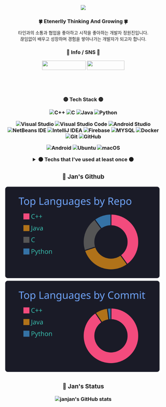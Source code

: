 <p align="center"><img img width="35%" src="https://user-images.githubusercontent.com/66328790/196500426-61b20b93-b053-4a5b-b81c-ecb8f0fa767e.PNG">


  
### <p align="center"> 🍀 Etenerlly Thinking And Growing 🍀

<p align="center"> 타인과의 소통과 협업을 좋아하고 시작을 좋아하는 개발자 정원진입니다. </br> 끊임없이 배우고 성장하며 경험을 쌓아나가는 개발자가 되고자 합니다.

<h3 align='center'> 🍁 Info / SNS 🍁 </p>
  
<a href="https://janjan-.notion.site/e8805c30950b4ab28e3cdb8cd78f25b3" target="_blank"><img src="https://img.shields.io/badge/ JanJan's Notion-5468FF?style=flat-square&logo=Notion&logoColor=white" width = 140px height = 30px/></a>
  <a href="https://www.instagram.com/eoenthen" target="_blank"><img src="https://img.shields.io/badge/Instagram-E4405F?style=flat-square&logo=Instagram&logoColor=white" width = 120px height = 30px/></a>

<br>
<br>

<h3 align='center'> 🟡 Tech Stack 🟡 </p>

<!--Languages -->
![C++](https://img.shields.io/badge/C++-00599C?style=flat-square&logo=C%2B%2B&logoColor=white)
![C](https://img.shields.io/badge/C-A8B9CC?style=flat-square&logo=C&logoColor=white)
![Java](https://img.shields.io/badge/Java-2C98F6?style=flat-square&logo=Java&logoColor=white)
![Python](https://img.shields.io/badge/Python-3776AB?style=flat-square&logo=Python&logoColor=white)  

![Visual Studio](https://img.shields.io/badge/Visual%20Studio-5C2D91.svg?style=flat-square&logo=visual-studio&logoColor=white)
![Visual Studio Code](https://img.shields.io/badge/Visual_Studio_Code-007ACC?style=flat-square&logo=Visual-Studio-Code&logoColor=white)
![Android Studio](https://img.shields.io/badge/Android%20Studio-3DDC84.svg?style=flat-square&logo=android-studio&logoColor=white)
![NetBeans IDE](https://img.shields.io/badge/NetBeansIDE-1B6AC6.svg?style=flat-square&logo=apache-netbeans-ide&logoColor=white)
![IntelliJ IDEA](https://img.shields.io/badge/IntelliJ_IDEA-E34F26?style=flat-square&logo=IntelliJ-IDEA&logoColor=white)
![Firebase](https://img.shields.io/badge/Firebase-FFCA28?style=flat-square&logo=Firebase&logoColor=black)
![MYSQL](https://img.shields.io/badge/MySQL-4479A1?style=flat-square&logo=MySQL&logoColor=white)
![Docker](https://img.shields.io/badge/Docker-2496ED?style=flat-square&logo=Docker&logoColor=white)
![Git](https://img.shields.io/badge/Git-F05032?style=flat-square&logo=Git&logoColor=white)
![GitHub](https://img.shields.io/badge/GitHub-181717?style=flat-square&logo=GitHub&logoColor=white)

![Android](https://img.shields.io/badge/Android-3DDC84?style=flat-square&logo=Android&logoColor=white)
![Ubuntu](https://img.shields.io/badge/Ubuntu-E95420?style=flat-square&logo=ubuntu&logoColor=white)
![macOS](https://img.shields.io/badge/mac%20os-000000?style=flat-square&logo=macos&logoColor=F0F0F0)

<details>
<summary>⚫ Techs that I've used at least once ⚫</summary>

  <img src="https://img.shields.io/badge/Javascript-F7DF1E?style=flat-square&logo=JavaScript&logoColor=black"/>
  <img src="https://img.shields.io/badge/HTML-E34F26?style=flat-square&logo=HTML5&logoColor=white"/>
  <img src="https://img.shields.io/badge/CSS-1572B6?style=flat-square&logo=CSS3&logoColor=white"/>
  
  ![Qt](https://img.shields.io/badge/Qt-%23217346.svg?style=for-the-badge&logo=Qt&logoColor=white)
  ![ROS](https://img.shields.io/badge/ros-%230A0FF9.svg?style=for-the-badge&logo=ros&logoColor=white)
  
  ![Jupyter Notebook](https://img.shields.io/badge/jupyter-%23FA0F00.svg?style=flat-square&logo=jupyter&logoColor=white)
  ![TensorFlow](https://img.shields.io/badge/TensorFlow-%23FF6F00.svg?style=flat-square&logo=TensorFlow&logoColor=white)
  
  ![Apache](https://img.shields.io/badge/Apache-D22128?style=flat-square&logo=Apache&logoColor=white)

 </details>

 <div align="center">
  
### <p align="center"> 🔵 Jan's Github

![](https://raw.githubusercontent.com/janjan97/janjan97/main/profile-summary-card-output/tokyonight/1-repos-per-language.svg)
![](https://raw.githubusercontent.com/janjan97/janjan97/main/profile-summary-card-output/tokyonight/2-most-commit-language.svg)

### <p align="center"> 🔴 Jan's Status
  
![janjan's GitHub stats](https://github-readme-stats.vercel.app/api?username=janjan97&show_icons=true&theme=radical)

</div>
<br>
  <!--
**janjan97/janjan97** is a ✨ _special_ ✨ repository because its `README.md` (this file) appears on your GitHub profile.

Here are some ideas to get you started:

- 🔭 I’m currently working on ...
- 🌱 I’m currently learning ...
- 👯 I’m looking to collaborate on ...
- 🤔 I’m looking for help with ...
- 💬 Ask me about ...
- 📫 How to reach me: ...
- 😄 Pronouns: ...
- ⚡ Fun fact: ...
-->
